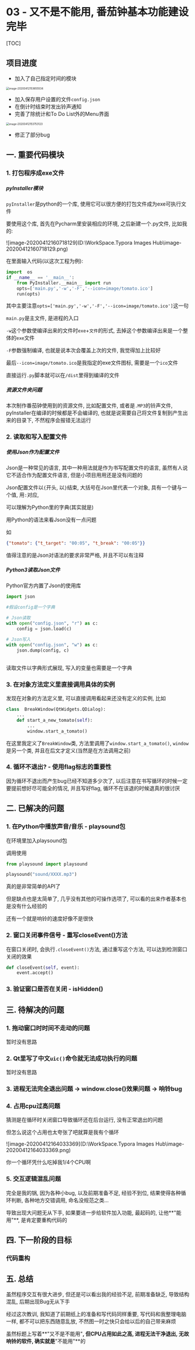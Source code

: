 # 03 - 又不是不能用, 番茄钟基本功能建设完毕

[TOC]

## 项目进度

- 加入了自己指定时间的模块

<img src="D:\WorkSpace\.Typora Images Hub\image-20200412153655534.png" alt="image-20200412153655534" style="zoom:50%;" />

- 加入保存用户设置的文件`config.json`
- 在倒计时结束时发出铃声通知
- 完善了除统计和To Do List外的Menu界面

<img src="D:\WorkSpace\.Typora Images Hub\image-20200412153753123.png" alt="image-20200412153753123" style="zoom:50%;" />

- 修正了部分bug





## 一. 重要代码模块

### 1. 打包程序成exe文件

##### pyInstaller模块

`pyInstaller`是python的一个库, 使用它可以很方便的打包文件成为exe可执行文件

要使用这个库, 首先在Pycharm里安装相应的环境, 之后新建一个.py文件, 比如我的:

![image-20200412160718129](D:\WorkSpace\.Typora Images Hub\image-20200412160718129.png)

在里面输入代码(以这次工程为例):

```python
import  os
if __name__ == '__main__':
    from PyInstaller.__main__ import run
    opts=['main.py','-w','-F','--icon=image/tomato.ico']
    run(opts)
```

其中主要注意`opts=['main.py','-w','-F','--icon=image/tomato.ico']`这一句

`main.py`是主文件, 是进程的入口

`-w`这个参数使编译出来的文件时`exe`+`文件`的形式, 去掉这个参数编译出来是一个整体的`exe`文件

`-F`参数强制编译, 也就是说本次会覆盖上次的文件, 我觉得加上比较好

最后`--icon=image/tomato.ico`是我指定的exe文件图标, 需要是一个`ico`文件

直接运行`.py`脚本就可以在`/dist`里得到编译的文件



##### 资源文件夹问题

本次制作番茄钟使用到的资源文件, 比如配置文件, 或者是`.MP3`的铃声文件, pyInstaller在编译的时候都是不会编译的, 也就是说需要自己将文件复制到产生出来的目录下, 不然程序会报错无法运行



### 2. 读取和写入配置文件

##### 使用Json作为配置文件

Json是一种常见的语言, 其中一种用法就是作为书写配置文件的语言, 虽然有人说它不适合作为配置文件语言, 但是小项目用用还是没有问题的

Json配置文件以`{`开头, 以`}`结束, 大括号在Json里代表一个对象, 具有一个键与一个值, 用`:`对应,

可以理解为Python里的字典(其实就是)

用Python的语法来看Json没有一点问题

如

```json
{"tomato": {"t_target": "00:05", "t_break": "00:05"}}
```

值得注意的是Json对语法的要求非常严格, 并且不可以有注释



##### Python3读取Json文件

Python官方内置了Json的使用库

```python
import json

#假设config是一个字典

# Json读取
with open("config.json", "r") as c:
    config = json.load(c)
    
# Json写入
with open("config.json", "w") as c:
    json.dump(config, c)
    
```

读取文件以字典形式展现, 写入的变量也需要是一个字典



### 3. 在对象方法定义里直接调用具体的实例

发现在对象的方法定义里, 可以直接调用看起来还没有定义的实例, 比如

```python
class  BreakWindow(QtWidgets.QDialog):
	...
    def start_a_new_tomato(self):
        ...
        window.start_a_tomato()
```

在这里我定义了`BreakWindow`类, 方法里调用了`window.start_a_tomato()`, `window`是另一个类, 并且在后文才定义(当然是在方法调用之前)



### 4. 循环不退出? - 使用flag标志的重要性

因为循环不退出而产生bug已经不知道多少次了, 以后注意在书写循环的时候一定要提前想好尽可能全的情况, 并且写好flag, 循环不在该退的时候退真的很讨厌





## 二. 已解决的问题

### 1. 在Python中播放声音/音乐 - playsound包

在环境里加入playsound包

调用使用

```python
from playsound import playsound

playsound("sound/XXXX.mp3")
```



真的是非常简单的API了

但是缺点也是太简单了, 几乎没有其他的可操作选项了, 可以看的出来作者基本也是没有什么经验的

还有一个就是响铃的速度好像不是很快



### 2. 窗口关闭事件信号 - 重写closeEvent()方法

在窗口关闭时, 会执行`.closeEvent()`方法, 通过重写这个方法, 可以达到检测窗口关闭的效果

```python
def closeEvent(self, event):
	event.accept()
```



### 3. 验证窗口是否在关闭 - isHidden()





## 三. 待解决的问题

### 1. 拖动窗口时时间不走动的问题

暂时没有思路



### 2. Qt里写了中文`uic()`命令就无法成功执行的问题

暂时没有思路



### 3. 进程无法完全退出问题 -> window.close()效果问题 -> 响铃bug



### 4. 占用cpu过高问题

猜测是在循环时关闭窗口导致循环还在后台运行, 没有正常退出的问题

但怎么说这个占用也太夸张了吧就算是我有个循环

![image-20200412164033369](D:\WorkSpace\.Typora Images Hub\image-20200412164033369.png)

你一个循环凭什么吃掉我1/4个CPU啊



### 5. 交互逻辑混乱问题

完全是我的锅, 因为各种小bug, 以及前期准备不足, 经验不到位, 结果使得各种循环判断, 各种地方交错调用, 命名没规范之类...

导致出现大问题无从下手, 如果要进一步给软件加入功能, 最起码的, 让他**"能用"**, 是肯定要重构代码的





## 四. 下一阶段的目标

### 											



### 												代码重构





## 五. 总结

虽然程序交互有很大进步, 但还是可以看出我的经验不足, 前期准备缺乏, 导致结构混乱, 后期出现Bug无从下手

经过这次教训, 我知道了前期纸上的准备和写代码同样重要, 写代码和我整理电脑一样, 都不可以把东西随意乱放, 不然图一时之快只会给以后的自己带来麻烦

虽然标题上写着**"又不是不能用"**, 但CPU占用如此之高, 进程无法干净退出, 无故响铃的软件, 确实就是**"不能用"**的



